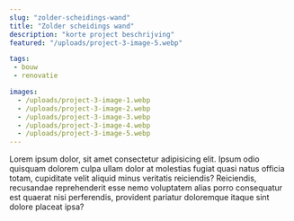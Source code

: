 ```yaml
---
slug: "zolder-scheidings-wand"
title: "Zolder scheidings wand"
description: "korte project beschrijving"
featured: "/uploads/project-3-image-5.webp"

tags:
 - bouw
 - renovatie

images:
  - /uploads/project-3-image-1.webp
  - /uploads/project-3-image-2.webp
  - /uploads/project-3-image-3.webp
  - /uploads/project-3-image-4.webp
  - /uploads/project-3-image-5.webp
---
```


Lorem ipsum dolor, sit amet consectetur adipisicing elit. Ipsum odio quisquam
dolorem culpa ullam dolor at molestias fugiat quasi natus officia totam,
cupiditate velit aliquid minus veritatis reiciendis? Reiciendis, recusandae
reprehenderit esse nemo voluptatem alias porro consequatur est quaerat nisi
perferendis, provident pariatur doloremque itaque sint dolore placeat ipsa?